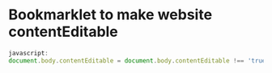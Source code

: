# Bookmarklet to make website contentEditable

```js
javascript:
document.body.contentEditable = document.body.contentEditable !== 'true'
```
